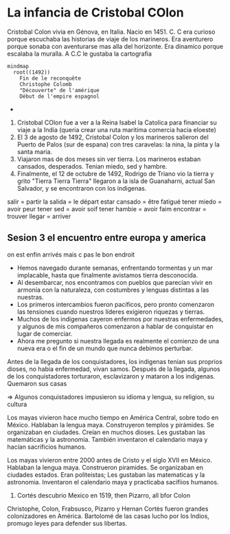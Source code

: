 # La infancia de Cristobal COlon

Cristobal Colon vivia en Génova, en Italia. Nacio en 1451. C. C era curioso porque escuchaba las historias de viaje de los marineros. Era aventurero porque sonaba con aventurarse mas alla del horizonte. Era dinamico porque escalaba la muralla. A C.C le gustaba la cartografia

```mermaid
mindmap
  root((1492))
    Fin de le reconquête
    Christophe Colomb
    "Découverte" de l'amérique
    Début de l'empire espagnol
```


- 

1) Cristobal COlon fue a ver a la Reina Isabel la Catolica para financiar su viaje a la India (queria crear una ruta maritima comercia hacia eloeste)
2) El 3 de agosto de 1492, Cristobal Colon y los marineros salieron  del Puerto de Palos (sur de espana) con tres caravelas: la nina, la pinta y la santa maria.
3) Viajaron mas de dos meses sin ver tierra. Los marineros estaban cansados, desperados. Tenian miedo, sed y hambre.
4) Finalmente, el 12 de octubre de 1492, Rodrigo de Triano vio la tierra y grito "Tierra Tierra Tierra" llegaron a la isla de Guanaharni, actual San Salvador, y se encontraron con los indigenas.


salir = partir
la salida = le départ
estar cansado = être fatigué
tener miedo = avoir peur
tener sed = avoir soif
tener hambie = avoir faim
encontrar = trouver
llegar = arriver

## Sesion 3 el encuentro entre europa y america

on est enfin arrivés mais c pas le bon endroit


- Hemos navegado durante semanas, enfrentando tormentas y un mar implacable, hasta que finalmente avistamos tierra desconocida.
- Al desembarcar, nos encontramos con pueblos que parecían vivir en armonía con la naturaleza, con costumbres y lenguas distintas a las nuestras.
- Los primeros intercambios fueron pacíficos, pero pronto comenzaron las tensiones cuando nuestros líderes exigieron riquezas y tierras.
- Muchos de los indígenas cayeron enfermos por nuestras enfermedades, y algunos de mis compañeros comenzaron a hablar de conquistar en lugar de comerciar.
- Ahora me pregunto si nuestra llegada es realmente el comienzo de una nueva era o el fin de un mundo que nunca debimos perturbar.

Antes de la llegada de los conquistadores, los indigenas tenian sus proprios dioses, no habia enfermedad, vivan samos. Después de la llegada, algunos de los conquistadores torturaron, esclavizaron y mataron a los indigenas. Quemaron sus casas

=> Algunos conquistadores impusieron su idioma y lengua, su religion, su cultura

Los mayas vivieron hace mucho tiempo en América Central, sobre todo en México. Hablaban la lengua maya. Construyeron templos y pirámides. Se organizaban en ciudades. Creían en muchos dioses. Les gustaban las matemáticas y la astronomía. También inventaron el calendario maya y hacían sacrificios humanos.

Los mayas vivieron entre 2000 antes de Cristo y el siglo XVII en México. Hablaban la lengua maya. Construeron piramides. Se organizaban en ciudades estados. Eran politeistas; Les gustaban las matematicas y la astronomia. Inventaron el calendario maya y practicaba sacifiios humanos.


1) Cortés descubrio Mexico en 1519, then Pizarro, all bfor Colon


Christophe, Colon, Frabsusco, Pizarro y Hernan Cortès fueron grandes colonizadores en América. Bartolomé de las casas lucho por los Indios, promugo leyes para defender sus libertas.

